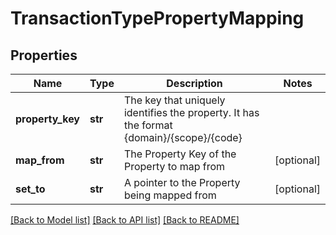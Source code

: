 # TransactionTypePropertyMapping


## Properties
Name | Type | Description | Notes
------------ | ------------- | ------------- | -------------
**property_key** | **str** | The key that uniquely identifies the property. It has the format {domain}/{scope}/{code} | 
**map_from** | **str** | The Property Key of the Property to map from | [optional] 
**set_to** | **str** | A pointer to the Property being mapped from | [optional] 

[[Back to Model list]](../README.md#documentation-for-models) [[Back to API list]](../README.md#documentation-for-api-endpoints) [[Back to README]](../README.md)


